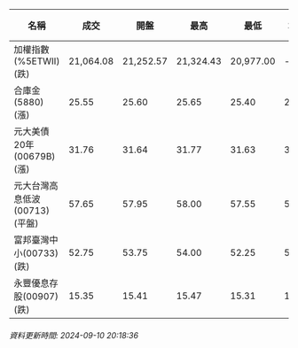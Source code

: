 | 名稱 | 成交 | 開盤 | 最高 | 最低 | 均價 | 成交金額(億) | 昨收 | 漲跌幅 | 漲跌 | 總量 | 昨量 | 振幅 |
| -------- | -------- | -------- | -------- |-------- | -------- | -------- |-------- |-------- |-------- | -------- | -------- |-------- |
|加權指數(%5ETWII) (跌)|21,064.08|21,252.57|21,324.43|20,977.00|-|3,294.07|21,144.44|0.38%|80.36|7,229,531|0|1.64%|
|合庫金(5880) (漲)|25.55|25.60|25.65|25.40|25.51|1.59|25.50|0.20%|0.05|6,217|10,652|0.98%|
|元大美債20年(00679B) (漲)|31.76|31.64|31.77|31.63|31.70|20.42|31.45|0.99%|0.31|64,415|48,850|0.45%|
|元大台灣高息低波(00713) (平盤)|57.65|57.95|58.00|57.55|57.75|6.49|57.65|0.00%|0.00|11,240|14,197|0.78%|
|富邦臺灣中小(00733) (跌)|52.75|53.75|54.00|52.25|53.04|0.846|53.45|1.31%|0.70|1,595|1,479|3.27%|
|永豐優息存股(00907) (跌)|15.35|15.41|15.47|15.31|15.38|0.468|15.38|0.20%|0.03|3,045|2,919|1.04%|
###### 資料更新時間: 2024-09-10 20:18:36
